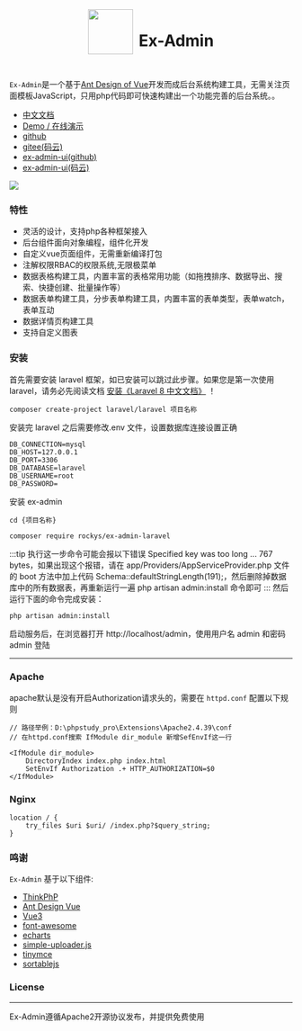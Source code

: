 <div align="center" style="display:flex;justify-content:center">
    <img src="https://www.ex-admin.com/logo.png" height="80"><h1 style="margin-left:10px">Ex-Admin</h3>
</div>
<br>
<p><code>Ex-Admin</code>是一个基于<a href="https://www.antdv.com/docs/vue/introduce-cn/" target="_blank">Ant Design of Vue</a>开发而成后台系统构建工具，无需关注页面模板JavaScript，只用php代码即可快速构建出一个功能完善的后台系统。。</p>


- [中文文档](https://www.ex-admin.com/doc)
- [Demo / 在线演示](https://demo.ex-admin.com)
- [github](https://github.com/rocky-git/ex-admin-laravel)
- [gitee(码云)](https://gitee.com/rocky-git/ex-admin-laravel)
- [ex-admin-ui(github)](https://github.com/rocky-git/ex-admin-ui)
- [ex-admin-ui(码云)](https://gitee.com/rocky-git/ex-admin-ui)



![](https://www.ex-admin.com/img/1655645000903.png)




### 特性
- 灵活的设计，支持php各种框架接入
- 后台组件面向对象编程，组件化开发
- 自定义vue页面组件，无需重新编译打包
- 注解权限RBAC的权限系统,无限极菜单
- 数据表格构建工具，内置丰富的表格常用功能（如拖拽排序、数据导出、搜索、快捷创建、批量操作等）
- 数据表单构建工具，分步表单构建工具，内置丰富的表单类型，表单watch，表单互动
- 数据详情页构建工具
- 支持自定义图表

### 安装
首先需要安装 laravel 框架，如已安装可以跳过此步骤。如果您是第一次使用 laravel，请务必先阅读文档 <a href="https://learnku.com/docs/laravel/8.5/installation/10359" target="_blank">安装《Laravel 8 中文文档》</a> ！
```
composer create-project laravel/laravel 项目名称
```

安装完 laravel 之后需要修改.env 文件，设置数据库连接设置正确
```
DB_CONNECTION=mysql
DB_HOST=127.0.0.1
DB_PORT=3306
DB_DATABASE=laravel
DB_USERNAME=root
DB_PASSWORD=
```

安装 ex-admin

```
cd {项目名称}

composer require rockys/ex-admin-laravel
```

:::tip
执行这一步命令可能会报以下错误 Specified key was too long ... 767 bytes，如果出现这个报错，请在 app/Providers/AppServiceProvider.php 文件的 boot 方法中加上代码 Schema::defaultStringLength(191);，然后删除掉数据库中的所有数据表，再重新运行一遍 php artisan admin:install 命令即可
:::
然后运行下面的命令完成安装：
```
php artisan admin:install
```

启动服务后，在浏览器打开 http://localhost/admin，使用用户名 admin 和密码 admin 登陆

-----------------------------------


### Apache

apache默认是没有开启Authorization请求头的，需要在 `httpd.conf` 配置以下规则


```dotenv
// 路径举例：D:\phpstudy_pro\Extensions\Apache2.4.39\conf
// 在httpd.conf搜索 IfModule dir_module 新增SefEnvIf这一行

<IfModule dir_module>
    DirectoryIndex index.php index.html
    SetEnvIf Authorization .+ HTTP_AUTHORIZATION=$0
</IfModule>
```

### Nginx
```
location / {
    try_files $uri $uri/ /index.php?$query_string;
}
```

### 鸣谢
`Ex-Admin` 基于以下组件:

+ [ThinkPhP](http://www.thinkphp.cn/)
+ [Ant Design Vue](https://www.antdv.com)
+ [Vue3](https://cn.vuejs.org/)
+ [font-awesome](http://fontawesome.io)
+ [echarts](https://echarts.apache.org/)
+ [simple-uploader.js](https://github.com/simple-uploader/Uploader)
+ [tinymce](https://www.tiny.cloud/)
+ [sortablejs](http://www.sortablejs.com/)


### License
------------
Ex-Admin遵循Apache2开源协议发布，并提供免费使用
